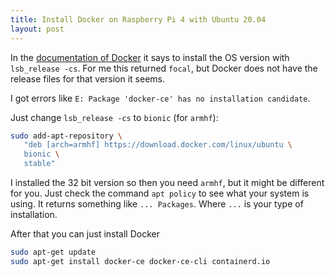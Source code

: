 ```yaml
---
title: Install Docker on Raspberry Pi 4 with Ubuntu 20.04
layout: post
---
```


In the [documentation of Docker](https://docs.docker.com/engine/install/ubuntu/) it says to install the OS version with `lsb_release -cs`. For me this returned `focal`, but Docker does not have the release files for that version it seems.

I got errors like `E: Package 'docker-ce' has no installation candidate`.

Just change `lsb_release -cs` to `bionic` (for `armhf`):

```bash
sudo add-apt-repository \
   "deb [arch=armhf] https://download.docker.com/linux/ubuntu \
   bionic \
   stable"
```

I installed the 32 bit version so then you need `armhf`, but it might be different for you. Just check the command `apt policy` to see what your system is using. It returns something like `... Packages`. Where `...` is your type of installation.

After that you can just install Docker

```bash
sudo apt-get update
sudo apt-get install docker-ce docker-ce-cli containerd.io
```
